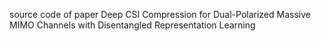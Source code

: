 source code of paper Deep CSI Compression for Dual-Polarized Massive MIMO Channels with Disentangled Representation Learning

